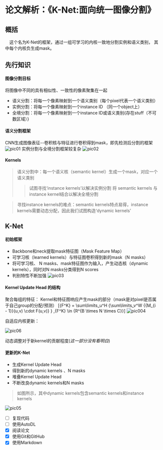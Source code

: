# 论文解析：《K-Net:面向统一图像分割》
## 概括
&emsp;这个名为K-Net的框架，通过一组可学习的内核一致地分割实例和语义类别， 其中每个内核负生成mask。
## 先行知识
#### 图像分割目标
将图像中不同的具有相似性、一致性的像素聚集在一起
  - 语义分割：将每一个像素映射到一个语义类别（每个pixel代表一个语义类别）
  - 实例分割：将每一个像素映射到一个instance ID （同一个object上）
  - 全境分割：将每一个像素映射到一个instance ID或语义类别{存在stuff（不可数区域）}
#### 语义分割框架
CNN生成图像表征--卷积核与特征进行卷积得到mask，即先检测后分割的框架
![pic01](https://raw.githubusercontent.com/Theooo00/PicGo/main/img/!%5B%5D(pic01.png).png?token=BH77DGKRJC7DKLNPI4JDPDDGIMTTK)
实例分割与全境分割框架较复杂
![pic02](https://raw.githubusercontent.com/Theooo00/PicGo/main/img/!%5B%5D(pic02.png).png?token=BH77DGLBYOWDZJZNSJPDUCDGIMTWQ)

#### Kernels
> 语义分割中：每一个语义核（semantic kernel）生成一个mask，对应一个语义类别
  >>试图寻找‘instance kernels’以解决实例分割
  >>将 semantic kernels 与 instance kernel结合以解决全境分割

>寻找instance kernels的难点：semantic kernels特点易得，instance kernels需要动态分配，因此我们试图构造‘dynamic kernels’

## K-Net
#### 初始框架
- Backbone和neck提取mask特征图（Mask Feature Map）
- 可学习核（learned kernels）与特征图卷积得到新的mask（N masks）
- 将可学习核、 N masks、mask特征图作为输入，产生动态核（dynamic kernels），同时对N masks分类得到N scores
- 判别特性不断加强
![pic03](https://raw.githubusercontent.com/Theooo00/PicGo/main/img/pic06.png?token=BH77DGK7EX64HH6N4DW5P5TGIMTLA)

#### Kernel Update Head 的结构
聚合每组的特征：
Kernel和特征图响应产生mask的部分（mask是对pixel是否属于自己group的分配/预测）
 \[{F^K} = \sum\limits_u^H {\sum\limits_v^W {{M_{i - 1}}(u,v) \cdot F(u,v)} } ,{F^K} \in {R^{B \times N \times C}}\]
![pic004](https://raw.githubusercontent.com/Theooo00/PicGo/main/img/pic004.png?token=BH77DGOMKCN7KEKMQHW4JULGIMUOA)

自适应内核更新：

![pic06](https://raw.githubusercontent.com/Theooo00/PicGo/main/img/pic06.png?token=BH77DGPSMUHJEXCWTK3OM6LGIIYL4)

动态调整对于新kernel的贡献程度(_这一部分没有看明白_)

#### 更新的K-Net
- 生成Kernel Update Head
- 得到新的dynamic kernels 、N masks 
- 堆叠Kernel Update Head
- 不断改良dynamic kernels和N masks 
>如图所示，其中dynamic kernels包含semantic kernels和instance kernels

![pic05](https://raw.githubusercontent.com/Theooo00/PicGo/main/img/pic05.png?token=BH77DGKHAPJQC47ZFRI2XBTGIMTZA)

- [ ] 复现代码
- [ ] 使用AutoDL
- [x] 阅读论文
- [x] 使用Git和GitHub
- [x] 使用Markdown
